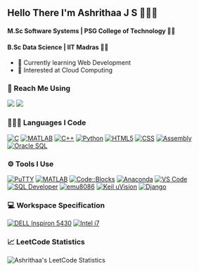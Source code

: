 ## Hello There I'm Ashrithaa J S 🙋🏻‍♀️

#### M.Sc Software Systems | PSG College of Technology 👩‍🎓
#### B.Sc Data Science | IIT Madras 👩‍🎓

- 🌱 Currently learning Web Development
- 📌 Interested at Cloud Computing
 
### 📧 Reach Me Using
[<img src="https://img.shields.io/badge/LinkedIn-0077B5?style=for-the-badge&logo=linkedin&logoColor=white" />](https://www.linkedin.com/in/ashrithaa-j-s-399081231/) [<img src="https://img.shields.io/badge/GMail-ff4343?style=for-the-badge&logo=gmail&logoColor=white" />](mailto:ashrithaajspsgtech@gmail.com)

### 👩🏻‍💻 Languages I Code
[![C](https://img.shields.io/badge/C-0077B5?style=for-the-badge&logo=c&logoColor=white)](https://en.wikipedia.org/wiki/C_(programming_language)) 
[![MATLAB](https://img.shields.io/badge/MATLAB-FB9D00?style=for-the-badge&logo=matlab&logoColor=white)](https://en.wikipedia.org/wiki/MATLAB)
[![C++](https://img.shields.io/badge/C%2B%2B-00599C?style=for-the-badge&logo=c%2B%2B&logoColor=white)](https://en.wikipedia.org/wiki/C%2B%2B)
[![Python](https://img.shields.io/badge/Python-3776AB?style=for-the-badge&logo=python&logoColor=white)](https://www.python.org/)
[![HTML5](https://img.shields.io/badge/HTML5-E34F26?style=for-the-badge&logo=html5&logoColor=white)](https://en.wikipedia.org/wiki/HTML5)
[![CSS](https://img.shields.io/badge/CSS-1572B6?style=for-the-badge&logo=css3&logoColor=white)](https://en.wikipedia.org/wiki/CSS)
[![Assembly](https://img.shields.io/badge/Assembly-000000?style=for-the-badge&logo=assembly&logoColor=white)](https://en.wikipedia.org/wiki/Assembly_language)
[![Oracle SQL](https://img.shields.io/badge/Oracle_SQL-F80000?style=for-the-badge&logo=oracle&logoColor=white)](https://www.oracle.com/database/technologies/appdev/sql.html)

### ⚙️ Tools I Use
[![PuTTY](https://img.shields.io/badge/PuTTY-607D8B?style=for-the-badge&logo=putty&logoColor=yellow)](https://www.putty.org/)
[![MATLAB](https://img.shields.io/badge/MATLAB-FB9D00?style=for-the-badge&logo=matlab&logoColor=white)](https://www.mathworks.com/products/matlab.html)
[![Code::Blocks](https://img.shields.io/badge/Code%20Blocks-00BFFF?style=for-the-badge&logo=codeblocks&logoColor=white)](http://www.codeblocks.org/)
[![Anaconda](https://img.shields.io/badge/Anaconda-44A833?style=for-the-badge&logo=anaconda&logoColor=white)](https://www.anaconda.com/)
[![VS Code](https://img.shields.io/badge/VS%20Code-007ACC?style=for-the-badge&logo=visualstudiocode&logoColor=white)](https://code.visualstudio.com/)
[![SQL Developer](https://img.shields.io/badge/SQL%20Developer-3c9443?style=for-the-badge&logo=oracle&logoColor=white)](https://www.oracle.com/database/technologies/appdev/sql.html)
[![emu8086](https://img.shields.io/badge/emu8086-37FD12?style=for-the-badge&logo=windows95&logoColor=white)](https://www.emu8086.com/)
[![Keil uVision](https://img.shields.io/badge/Keil_uVision-5C7B93?style=for-the-badge&logo=keil&logoColor=white)](https://www.keil.com/)
[![Django](https://img.shields.io/badge/Django-092E20?style=for-the-badge&logo=django&logoColor=white)](https://www.djangoproject.com/)

### 💻 Workspace Specification
[![DELL Inspiron 5430](https://img.shields.io/badge/DELL-inspiron_5430-0076CE?style=for-the-badge&logo=dell&logoColor=white)](https://www.dell.com/)
[![Intel i7](https://img.shields.io/badge/intel-i7-0072CE?style=for-the-badge&logo=intel&logoColor=white)](https://www.intel.com/)

### 📈 LeetCode Statistics
![Ashrithaa's LeetCode Statistics](https://leetcard.jacoblin.cool/ashrithaa-js?theme=dark&font=Oxygen&ext=heatmap)
</br>

<!-- #### GitHub Statistics:
![Ashrithaa's GitHub Statistics](https://github-readme-stats.vercel.app/api?username=ashrithaa-js&theme=dark&show_icons=true&&hide=issues,contribs)
</br>

#### GitHub Activity Graph:
[![Ashrithaa's GitHub Activity Graph](https://github-readme-activity-graph.vercel.app/graph?username=ashrithaa-js&bg_color=0d0d0d&color=ed07a5&line=f702aa&point=f5f4f4&area=true&hide_border=true)](https://github.com/ashutosh00710/github-readme-activity-graph)
</br> -->
